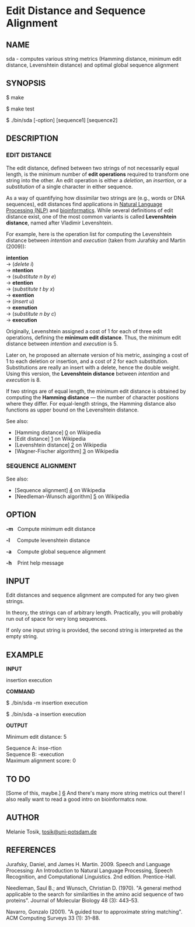 Edit Distance and Sequence Alignment
====================================

NAME
----

sda - computes various string metrics (Hamming distance, minimum edit distance, Levenshtein distance) and optimal global sequence alignment

SYNOPSIS
--------

$ make

$ make test 

$ ./bin/sda [-option] [sequence1] [sequence2]

DESCRIPTION
-----------

### EDIT DISTANCE

The edit distance, defined between two strings of not necessarily equal length, is the minimum number of **edit operations** required to transform one string into the other. An edit operation is either a _deletion_, an _insertion_, or a _substitution_ of a single character in either sequence.

As a way of quantifying how dissimilar two strings are (e.g., words or DNA sequences), edit distances find applications in [Natural Language Processing (NLP)](https://en.wikipedia.org/wiki/Natural_language_processing) and [bioinformatics](https://en.wikipedia.org/wiki/Bioinformatics). While several definitions of edit distance exist, one of the most common variants is called **Levenshtein distance**, named after Vladimir Levenshtein.

For example, here is the operation list for computing the Levenshtein distance between _intention_ and _execution_ (taken from Jurafsky and Martin (2009)):

**intention** <br>&rarr; (_delete i_) <br>&rarr; **ntention** <br>&rarr; (_substitute n by e_) <br>&rarr; **etention** <br>&rarr; (_substitute t by x_) <br>&rarr; **exention** <br>&rarr; (_insert u_) <br>&rarr; **exenution** <br>&rarr; (_substitute n by c_) <br>&rarr; **execution**

Originally, Levenshtein assigned a cost of 1 for each of three edit operations, defining the **minimum edit distance**. Thus, the minimum edit distance between _intention_ and _execution_ is 5.

Later on, he proposed an alternate version of his metric, assinging a cost of 1 to each deletion or insertion, and a cost of 2 for each substitution. Substitutions are really an insert with a delete, hence the double weight. Using this version, the **Levenshtein distance** between _intention_ and _execution_ is 8.

If two strings are of equal length, the minimum edit distance is obtained by computing the **Hamming distance** &mdash; the number of character positions where they differ. For equal-length strings, the Hamming distance also functions as upper bound on the Levenshtein distance.

See also: 

- [Hamming distance] [0] on Wikipedia
- [Edit distance] [1] on Wikipedia
- [Levenshtein distance] [2] on Wikipedia
- [Wagner-Fischer algorithm] [3] on Wikipedia

### SEQUENCE ALIGNMENT

See also: 

- [Sequence alignment] [4] on Wikipedia
- [Needleman-Wunsch algorithm] [5] on Wikipedia


OPTION
------

**-m** &nbsp; Compute minimum edit distance

**-l** &nbsp;&nbsp;&nbsp; Compute levenshtein distance

**-a** &nbsp;&nbsp; Compute global sequence alignment
 
**-h** &nbsp;&nbsp; Print help message

INPUT
-----

Edit distances and sequence alignment are computed for any two given strings.

In theory, the strings can of arbitrary length. Practically, you will probably run out of space for very long sequences.

If only one input string is provided, the second string is interpreted as the empty string. 

EXAMPLE
-------

**INPUT**

insertion execution

**COMMAND**

  $ ./bin/sda -m insertion execution

  $ ./bin/sda -a insertion execution
    
**OUTPUT**

  Minimum edit distance: 5
  
  Sequence A: inse-rtion<br>
  Sequence B: -execution<br>
  Maximum alignment score: 0

TO DO
-----

[Some of this, maybe.] [6] And there's many more string metrics out there! I also really want to read a good intro on bioinformatcs now.

AUTHOR
------

Melanie Tosik, tosik@uni-potsdam.de

REFERENCES
----------

Jurafsky, Daniel, and James H. Martin. 2009. Speech and Language Processing: An Introduction to Natural Language Processing, Speech Recognition, and Computational Linguistics. 2nd edition. Prentice-Hall.

Needleman, Saul B.; and Wunsch, Christian D. (1970). "A general method applicable to the search for similarities in the amino acid sequence of two proteins". Journal of Molecular Biology 48 (3): 443–53.

Navarro, Gonzalo (2001). "A guided tour to approximate string matching". ACM Computing Surveys 33 (1): 31–88.

[0]: https://en.wikipedia.org/wiki/Hamming_distance
[1]: https://en.wikipedia.org/wiki/Edit_distance
[2]: https://en.wikipedia.org/wiki/Levenshtein_distance
[3]: https://en.wikipedia.org/wiki/Wagner%E2%80%93Fischer_algorithm
[4]: https://en.wikipedia.org/wiki/Sequence_alignment
[5]: https://en.wikipedia.org/wiki/Needleman%E2%80%93Wunsch_algorithm
[6]: https://en.wikipedia.org/wiki/Wagner%E2%80%93Fischer_algorithm#Possible_modifications
